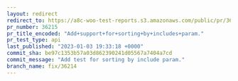 ```yaml
---
layout: redirect
redirect_to: https://a8c-woo-test-reports.s3.amazonaws.com/public/pr/36215/api/index.html
pr_number: 36215
pr_title_encoded: "Add+support+for+sorting+by+includes+param."
pr_test_type: api
last_published: "2023-01-03 19:33:18 +0000"
commit_sha: be97c1353b57a03d862390241d05567a7404a7cd
commit_message: "Add test for sorting by include param."
branch_name: fix/36214
---
```

